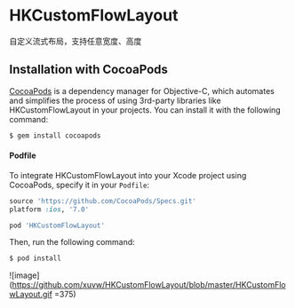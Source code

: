 # HKCustomFlowLayout
自定义流式布局，支持任意宽度、高度

## Installation with CocoaPods

[CocoaPods](http://cocoapods.org) is a dependency manager for Objective-C, which automates and simplifies the process of using 3rd-party libraries like HKCustomFlowLayout in your projects. You can install it with the following command:

```bash
$ gem install cocoapods
```

#### Podfile

To integrate HKCustomFlowLayout into your Xcode project using CocoaPods, specify it in your `Podfile`:

```ruby
source 'https://github.com/CocoaPods/Specs.git'
platform :ios, '7.0'

pod 'HKCustomFlowLayout'
```

Then, run the following command:

```bash
$ pod install
```

![image](https://github.com/xuvw/HKCustomFlowLayout/blob/master/HKCustomFlowLayout.gif =375)
